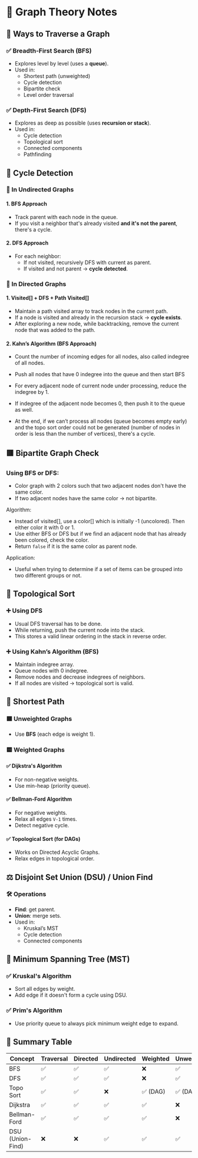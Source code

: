 
# 📘 Graph Theory Notes

## 🔁 Ways to Traverse a Graph

### ✅ Breadth-First Search (BFS)
- Explores level by level (uses a **queue**).
- Used in:
  - Shortest path (unweighted)
  - Cycle detection
  - Bipartite check
  - Level order traversal


### ✅ Depth-First Search (DFS)
- Explores as deep as possible (uses **recursion or stack**).
- Used in:
  - Cycle detection
  - Topological sort
  - Connected components
  - Pathfinding


## 🔁 Cycle Detection

### 🔄 In Undirected Graphs

#### 1. BFS Approach
- Track parent with each node in the queue.
- If you visit a neighbor that's already visited **and it's not the parent**, there's a cycle.

#### 2. DFS Approach
- For each neighbor:
  - If not visited, recursively DFS with current as parent.
  - If visited and not parent → **cycle detected**.


### 🔄 In Directed Graphs

#### 1. Visited[] + DFS + Path Visited[]
- Maintain a path visited array to track nodes in the current path.
- If a node is visited and already in the recursion stack → **cycle exists**.
- After exploring a new node, while backtracking, remove the current node that was added to the path.


#### 2. Kahn’s Algorithm (BFS Approach)
- Count the number of incoming edges for all nodes, also called indegree of all nodes.
- Push all nodes that have 0 indegree into the queue and then start BFS
- For every adjacent node of current node under processing, reduce the indegree by 1.
- If indegree of the adjacent node becomes 0, then push it to the queue as well.

- At the end, if we can’t process all nodes (queue becomes empty early) and the topo sort order could not be generated (number of nodes in order is less than the number of vertices), there's a cycle.


## 🟥 Bipartite Graph Check

### Using BFS or DFS:
- Color graph with 2 colors such that two adjacent nodes don't have the same color.
- If two adjacent nodes have the same color -> not bipartite.

Algorithm:
- Instead of visited[], use a color[] which is initially -1 (uncolored). Then either color it with 0 or 1.
- Use either BFS or DFS but if we find an adjacent node that has already been colored, check the color.
- Return `false` if it is the same color as parent node.

Application:
- Useful when trying to determine if a set of items can be grouped into two different groups or not.


## 🧮 Topological Sort

### ➕ Using DFS
- Usual DFS traversal has to be done.
- While returning, push the current node into the stack.
- This stores a valid linear ordering in the stack in reverse order.

### ➕ Using Kahn’s Algorithm (BFS)
- Maintain indegree array.
- Queue nodes with 0 indegree.
- Remove nodes and decrease indegrees of neighbors.
- If all nodes are visited → topological sort is valid.


## 📏 Shortest Path

### 🟩 Unweighted Graphs
- Use **BFS** (each edge is weight 1).

### 🟨 Weighted Graphs

#### ✅ Dijkstra's Algorithm
- For non-negative weights.
- Use min-heap (priority queue).

#### ✅ Bellman-Ford Algorithm
- For negative weights.
- Relax all edges `V-1` times.
- Detect negative cycle.

#### ✅ Topological Sort (for DAGs)
- Works on Directed Acyclic Graphs.
- Relax edges in topological order.


## ⚖️ Disjoint Set Union (DSU) / Union Find

### 🛠 Operations
- **Find**: get parent.
- **Union**: merge sets.
- Used in:
  - Kruskal’s MST
  - Cycle detection
  - Connected components


## 🌉 Minimum Spanning Tree (MST)

### ✅ Kruskal's Algorithm
- Sort all edges by weight.
- Add edge if it doesn't form a cycle using DSU.

### ✅ Prim's Algorithm
- Use priority queue to always pick minimum weight edge to expand.


## 📌 Summary Table

| Concept          | Traversal | Directed | Undirected | Weighted | Unweighted |
|------------------|-----------|----------|------------|----------|------------|
| BFS              | ✅        | ✅       | ✅         | ❌       | ✅         |
| DFS              | ✅        | ✅       | ✅         | ❌       | ✅         |
| Topo Sort        | ✅        | ✅       | ❌         | ✅ (DAG) | ✅ (DAG)   |
| Dijkstra         | ✅        | ✅       | ✅         | ✅       | ❌         |
| Bellman-Ford     | ✅        | ✅       | ✅         | ✅       | ❌         |
| DSU (Union-Find) | ❌        | ❌       | ✅         | ✅       | ✅         |


